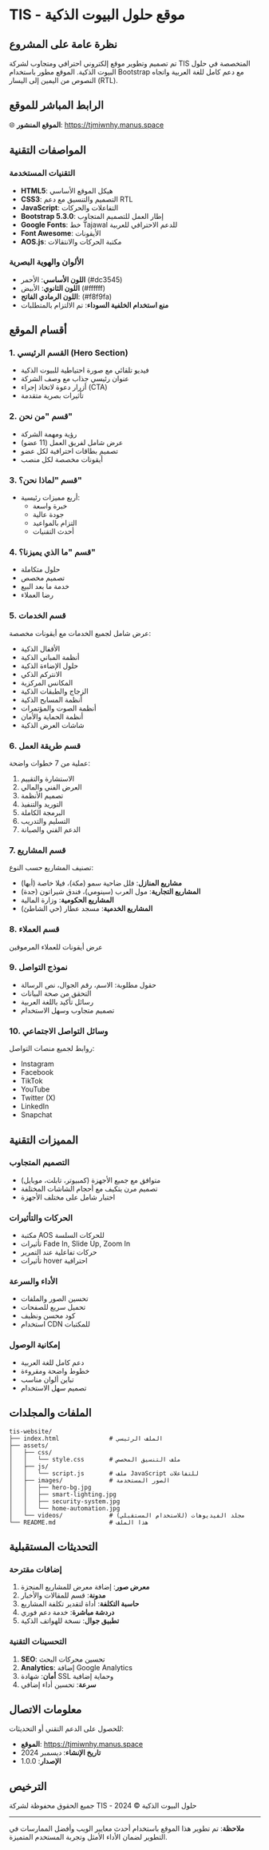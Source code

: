# TIS - موقع حلول البيوت الذكية

## نظرة عامة على المشروع

تم تصميم وتطوير موقع إلكتروني احترافي ومتجاوب لشركة TIS المتخصصة في حلول البيوت الذكية. الموقع مطور باستخدام Bootstrap مع دعم كامل للغة العربية واتجاه النصوص من اليمين إلى اليسار (RTL).

## الرابط المباشر للموقع

🌐 **الموقع المنشور**: https://tjmiwnhy.manus.space

## المواصفات التقنية

### التقنيات المستخدمة
- **HTML5**: هيكل الموقع الأساسي
- **CSS3**: التصميم والتنسيق مع دعم RTL
- **JavaScript**: التفاعلات والحركات
- **Bootstrap 5.3.0**: إطار العمل للتصميم المتجاوب
- **Google Fonts**: خط Tajawal للدعم الاحترافي للعربية
- **Font Awesome**: الأيقونات
- **AOS.js**: مكتبة الحركات والانتقالات

### الألوان والهوية البصرية
- **اللون الأساسي**: الأحمر (#dc3545)
- **اللون الثانوي**: الأبيض (#ffffff)
- **اللون الرمادي الفاتح**: (#f8f9fa)
- **منع استخدام الخلفية السوداء**: تم الالتزام بالمتطلبات

## أقسام الموقع

### 1. القسم الرئيسي (Hero Section)
- فيديو تلقائي مع صورة احتياطية للبيوت الذكية
- عنوان رئيسي جذاب مع وصف الشركة
- أزرار دعوة لاتخاذ إجراء (CTA)
- تأثيرات بصرية متقدمة

### 2. قسم "من نحن"
- رؤية ومهمة الشركة
- عرض شامل لفريق العمل (11 عضو)
- تصميم بطاقات احترافية لكل عضو
- أيقونات مخصصة لكل منصب

### 3. قسم "لماذا نحن؟"
- أربع مميزات رئيسية:
  - خبرة واسعة
  - جودة عالية
  - التزام بالمواعيد
  - أحدث التقنيات

### 4. قسم "ما الذي يميزنا؟"
- حلول متكاملة
- تصميم مخصص
- خدمة ما بعد البيع
- رضا العملاء

### 5. قسم الخدمات
عرض شامل لجميع الخدمات مع أيقونات مخصصة:
- الأقفال الذكية
- أنظمة المباني الذكية
- حلول الإضاءة الذكية
- الانتركم الذكي
- المكانس المركزية
- الزجاج والطبقات الذكية
- أنظمة المسابح الذكية
- أنظمة الصوت والمؤتمرات
- أنظمة الحماية والأمان
- شاشات العرض الذكية

### 6. قسم طريقة العمل
عملية من 7 خطوات واضحة:
1. الاستشارة والتقييم
2. العرض الفني والمالي
3. تصميم الأنظمة
4. التوريد والتنفيذ
5. البرمجة الكاملة
6. التسليم والتدريب
7. الدعم الفني والصيانة

### 7. قسم المشاريع
تصنيف المشاريع حسب النوع:
- **مشاريع المنازل**: فلل ضاحية سمو (مكة)، فيلا خاصة (أبها)
- **المشاريع التجارية**: مول العرب (سينومي)، فندق شيراتون (جدة)
- **المشاريع الحكومية**: وزارة المالية
- **المشاريع الخدمية**: مسجد عطار (حي الشاطئ)

### 8. قسم العملاء
عرض أيقونات للعملاء المرموقين

### 9. نموذج التواصل
- حقول مطلوبة: الاسم، رقم الجوال، نص الرسالة
- التحقق من صحة البيانات
- رسائل تأكيد باللغة العربية
- تصميم متجاوب وسهل الاستخدام

### 10. وسائل التواصل الاجتماعي
روابط لجميع منصات التواصل:
- Instagram
- Facebook
- TikTok
- YouTube
- Twitter (X)
- LinkedIn
- Snapchat

## المميزات التقنية

### التصميم المتجاوب
- متوافق مع جميع الأجهزة (كمبيوتر، تابلت، موبايل)
- تصميم مرن يتكيف مع أحجام الشاشات المختلفة
- اختبار شامل على مختلف الأجهزة

### الحركات والتأثيرات
- مكتبة AOS للحركات السلسة
- تأثيرات Fade In, Slide Up, Zoom In
- حركات تفاعلية عند التمرير
- تأثيرات hover احترافية

### الأداء والسرعة
- تحسين الصور والملفات
- تحميل سريع للصفحات
- كود محسن ونظيف
- استخدام CDN للمكتبات

### إمكانية الوصول
- دعم كامل للغة العربية
- خطوط واضحة ومقروءة
- تباين ألوان مناسب
- تصميم سهل الاستخدام

## الملفات والمجلدات

```
tis-website/
├── index.html              # الملف الرئيسي
├── assets/
│   ├── css/
│   │   └── style.css       # ملف التنسيق المخصص
│   ├── js/
│   │   └── script.js       # ملف JavaScript للتفاعلات
│   ├── images/             # الصور المستخدمة
│   │   ├── hero-bg.jpg
│   │   ├── smart-lighting.jpg
│   │   ├── security-system.jpg
│   │   └── home-automation.jpg
│   └── videos/             # مجلد الفيديوهات (للاستخدام المستقبلي)
└── README.md               # هذا الملف
```

## التحديثات المستقبلية

### إضافات مقترحة
1. **معرض صور**: إضافة معرض للمشاريع المنجزة
2. **مدونة**: قسم للمقالات والأخبار
3. **حاسبة التكلفة**: أداة لتقدير تكلفة المشاريع
4. **دردشة مباشرة**: خدمة دعم فوري
5. **تطبيق جوال**: نسخة للهواتف الذكية

### التحسينات التقنية
1. **SEO**: تحسين محركات البحث
2. **Analytics**: إضافة Google Analytics
3. **أمان**: شهادة SSL وحماية إضافية
4. **سرعة**: تحسين أداء إضافي

## معلومات الاتصال

للحصول على الدعم التقني أو التحديثات:
- **الموقع**: https://tjmiwnhy.manus.space
- **تاريخ الإنشاء**: ديسمبر 2024
- **الإصدار**: 1.0.0

## الترخيص

جميع الحقوق محفوظة لشركة TIS - حلول البيوت الذكية © 2024

---

**ملاحظة**: تم تطوير هذا الموقع باستخدام أحدث معايير الويب وأفضل الممارسات في التطوير لضمان الأداء الأمثل وتجربة المستخدم المتميزة.

